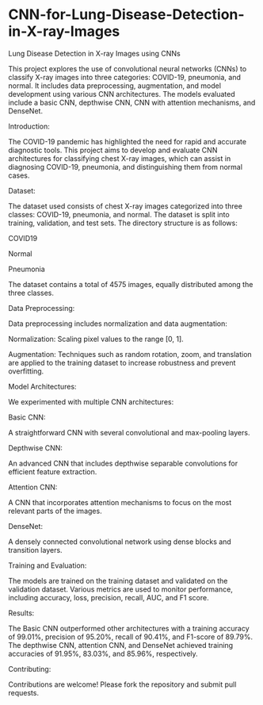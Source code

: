 # CNN-for-Lung-Disease-Detection-in-X-ray-Images
Lung Disease Detection in X-ray Images using CNNs

This project explores the use of convolutional neural networks (CNNs) to classify X-ray images into three categories: COVID-19, pneumonia, and normal. It includes data preprocessing, augmentation, and model development using various CNN architectures. The models evaluated include a basic CNN, depthwise CNN, CNN with attention mechanisms, and DenseNet.


Introduction:

The COVID-19 pandemic has highlighted the need for rapid and accurate diagnostic tools. This project aims to develop and evaluate CNN architectures for classifying chest X-ray images, which can assist in diagnosing COVID-19, pneumonia, and distinguishing them from normal cases.


Dataset:

The dataset used consists of chest X-ray images categorized into three classes: COVID-19, pneumonia, and normal. The dataset is split into training, validation, and test sets. The directory structure is as follows:


COVID19

Normal

Pneumonia

The dataset contains a total of 4575 images, equally distributed among the three classes.


Data Preprocessing:

Data preprocessing includes normalization and data augmentation:

Normalization: 
Scaling pixel values to the range [0, 1].

Augmentation: 
Techniques such as random rotation, zoom, and translation are applied to the training dataset to increase robustness and prevent overfitting.


Model Architectures:

We experimented with multiple CNN architectures:


Basic CNN: 

A straightforward CNN with several convolutional and max-pooling layers.

Depthwise CNN: 

An advanced CNN that includes depthwise separable convolutions for efficient feature extraction.

Attention CNN: 

A CNN that incorporates attention mechanisms to focus on the most relevant parts of the images.

DenseNet: 

A densely connected convolutional network using dense blocks and transition layers.


Training and Evaluation: 

The models are trained on the training dataset and validated on the validation dataset. Various metrics are used to monitor performance, including accuracy, loss, precision, recall, AUC, and F1 score.

Results: 

The Basic CNN outperformed other architectures with a training accuracy of 99.01%, precision of 95.20%, recall of 90.41%, and F1-score of 89.79%. The depthwise CNN, attention CNN, and DenseNet achieved training accuracies of 91.95%, 83.03%, and 85.96%, respectively.

Contributing: 

Contributions are welcome! Please fork the repository and submit pull requests.
